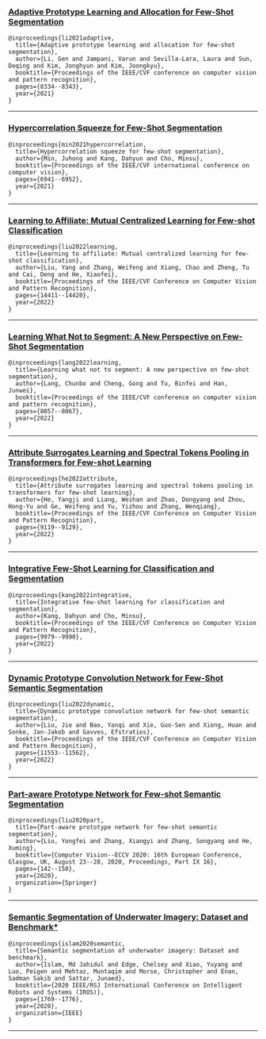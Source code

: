 ### [Adaptive Prototype Learning and Allocation for Few-Shot Segmentation](https://openaccess.thecvf.com/content/CVPR2021/papers/Li_Adaptive_Prototype_Learning_and_Allocation_for_Few-Shot_Segmentation_CVPR_2021_paper.pdf)
```angular2html
@inproceedings{li2021adaptive,
  title={Adaptive prototype learning and allocation for few-shot segmentation},
  author={Li, Gen and Jampani, Varun and Sevilla-Lara, Laura and Sun, Deqing and Kim, Jonghyun and Kim, Joongkyu},
  booktitle={Proceedings of the IEEE/CVF conference on computer vision and pattern recognition},
  pages={8334--8343},
  year={2021}
}
```
---
### [Hypercorrelation Squeeze for Few-Shot Segmentation](https://openaccess.thecvf.com/content/ICCV2021/papers/Min_Hypercorrelation_Squeeze_for_Few-Shot_Segmentation_ICCV_2021_paper.pdf)
```angular2html
@inproceedings{min2021hypercorrelation,
  title={Hypercorrelation squeeze for few-shot segmentation},
  author={Min, Juhong and Kang, Dahyun and Cho, Minsu},
  booktitle={Proceedings of the IEEE/CVF international conference on computer vision},
  pages={6941--6952},
  year={2021}
}
```
---
### [Learning to Affiliate: Mutual Centralized Learning for Few-shot Classification](http://openaccess.thecvf.com/content/CVPR2022/papers/Liu_Learning_To_Affiliate_Mutual_Centralized_Learning_for_Few-Shot_Classification_CVPR_2022_paper.pdf)
```angular2html
@inproceedings{liu2022learning,
  title={Learning to affiliate: Mutual centralized learning for few-shot classification},
  author={Liu, Yang and Zhang, Weifeng and Xiang, Chao and Zheng, Tu and Cai, Deng and He, Xiaofei},
  booktitle={Proceedings of the IEEE/CVF Conference on Computer Vision and Pattern Recognition},
  pages={14411--14420},
  year={2022}
}
```
---
### [Learning What Not to Segment: A New Perspective on Few-Shot Segmentation](https://openaccess.thecvf.com/content/CVPR2022/papers/Lang_Learning_What_Not_To_Segment_A_New_Perspective_on_Few-Shot_CVPR_2022_paper.pdf)
```angular2html
@inproceedings{lang2022learning,
  title={Learning what not to segment: A new perspective on few-shot segmentation},
  author={Lang, Chunbo and Cheng, Gong and Tu, Binfei and Han, Junwei},
  booktitle={Proceedings of the IEEE/CVF conference on computer vision and pattern recognition},
  pages={8057--8067},
  year={2022}
}
```
---
### [Attribute Surrogates Learning and Spectral Tokens Pooling in Transformers for Few-shot Learning](https://openaccess.thecvf.com/content/CVPR2022/papers/He_Attribute_Surrogates_Learning_and_Spectral_Tokens_Pooling_in_Transformers_for_CVPR_2022_paper.pdf)
```angular2html
@inproceedings{he2022attribute,
  title={Attribute surrogates learning and spectral tokens pooling in transformers for few-shot learning},
  author={He, Yangji and Liang, Weihan and Zhao, Dongyang and Zhou, Hong-Yu and Ge, Weifeng and Yu, Yizhou and Zhang, Wenqiang},
  booktitle={Proceedings of the IEEE/CVF Conference on Computer Vision and Pattern Recognition},
  pages={9119--9129},
  year={2022}
}
```
---
### [Integrative Few-Shot Learning for Classification and Segmentation](http://openaccess.thecvf.com/content/CVPR2022/papers/Kang_Integrative_Few-Shot_Learning_for_Classification_and_Segmentation_CVPR_2022_paper.pdf)
```angular2html
@inproceedings{kang2022integrative,
  title={Integrative few-shot learning for classification and segmentation},
  author={Kang, Dahyun and Cho, Minsu},
  booktitle={Proceedings of the IEEE/CVF Conference on Computer Vision and Pattern Recognition},
  pages={9979--9990},
  year={2022}
}
```
---
### [Dynamic Prototype Convolution Network for Few-Shot Semantic Segmentation](http://openaccess.thecvf.com/content/CVPR2022/papers/Liu_Dynamic_Prototype_Convolution_Network_for_Few-Shot_Semantic_Segmentation_CVPR_2022_paper.pdf)
```angular2html
@inproceedings{liu2022dynamic,
  title={Dynamic prototype convolution network for few-shot semantic segmentation},
  author={Liu, Jie and Bao, Yanqi and Xie, Guo-Sen and Xiong, Huan and Sonke, Jan-Jakob and Gavves, Efstratios},
  booktitle={Proceedings of the IEEE/CVF Conference on Computer Vision and Pattern Recognition},
  pages={11553--11562},
  year={2022}
}
```
---
### [Part-aware Prototype Network for Few-shot Semantic Segmentation](https://arxiv.org/pdf/2007.06309)
```angular2html
@inproceedings{liu2020part,
  title={Part-aware prototype network for few-shot semantic segmentation},
  author={Liu, Yongfei and Zhang, Xiangyi and Zhang, Songyang and He, Xuming},
  booktitle={Computer Vision--ECCV 2020: 16th European Conference, Glasgow, UK, August 23--28, 2020, Proceedings, Part IX 16},
  pages={142--158},
  year={2020},
  organization={Springer}
}
```
---
### [Semantic Segmentation of Underwater Imagery: Dataset and Benchmark*](https://arxiv.org/pdf/2004.01241)
```angular2html
@inproceedings{islam2020semantic,
  title={Semantic segmentation of underwater imagery: Dataset and benchmark},
  author={Islam, Md Jahidul and Edge, Chelsey and Xiao, Yuyang and Luo, Peigen and Mehtaz, Muntaqim and Morse, Christopher and Enan, Sadman Sakib and Sattar, Junaed},
  booktitle={2020 IEEE/RSJ International Conference on Intelligent Robots and Systems (IROS)},
  pages={1769--1776},
  year={2020},
  organization={IEEE}
}
```
---


